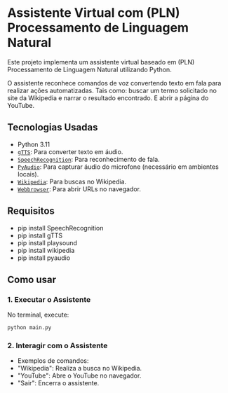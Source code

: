 # Assistente Virtual com (PLN) Processamento de Linguagem Natural

Este projeto implementa um assistente virtual baseado em (PLN) Processamento de Linguagem Natural utilizando Python. 

O assistente reconhece comandos de voz convertendo texto em fala para realizar ações automatizadas. 
Tais como: buscar um termo solicitado no site da Wikipedia e narrar o resultado encontrado. E abrir a página do YouTube.

## Tecnologias Usadas

- Python 3.11
- [`gTTS`](https://pypi.org/project/gTTS/): Para converter texto em áudio.
- [`SpeechRecognition`](https://pypi.org/project/SpeechRecognition/): Para reconhecimento de fala.
- [`PyAudio`](https://pypi.org/project/PyAudio/): Para capturar áudio do microfone (necessário em ambientes locais).
- [`Wikipedia`](https://pypi.org/project/wikipedia/): Para buscas no Wikipedia.
- [`Webbrowser`](https://docs.python.org/3/library/webbrowser.html): Para abrir URLs no navegador.

## Requisitos

- pip install SpeechRecognition 
- pip install gTTS 
- pip install playsound 
- pip install wikipedia
- pip install pyaudio

## Como usar

### 1. Executar o Assistente
No terminal, execute:
```bash
python main.py
```

### 2. Interagir com o Assistente
- Exemplos de comandos:
- "Wikipedia": Realiza a busca no Wikipedia.
- "YouTube": Abre o YouTube no navegador.
- "Sair": Encerra o assistente.
